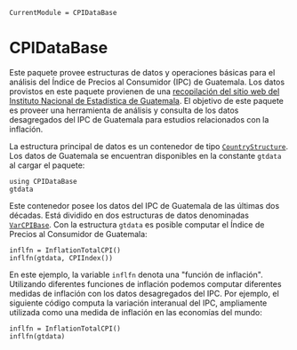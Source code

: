 ```@meta
CurrentModule = CPIDataBase
```

# CPIDataBase

Este paquete provee estructuras de datos y operaciones básicas para el análisis del Índice de Precios al Consumidor (IPC) de Guatemala. Los datos provistos en este paquete provienen de una [recopilación del sitio web del Instituto Nacional de Estadística de Guatemala](https://www.ine.gob.gt/ine/estadisticas/bases-de-datos/indice-de-precios-al-consumidor/). El objetivo de este paquete es proveer una herramienta de análisis y consulta de los datos desagregados del IPC de Guatemala para estudios relacionados con la inflación.

La estructura principal de datos es un contenedor de tipo [`CountryStructure`](@ref). Los datos de Guatemala se encuentran disponibles en la constante `gtdata` al cargar el paquete: 

```@example showcase-package
using CPIDataBase
gtdata
```

Este contenedor posee los datos del IPC de Guatemala de las últimas dos décadas. Está dividido en dos estructuras de datos denominadas [`VarCPIBase`](@ref). Con la estructura `gtdata` es posible computar el Índice de Precios al Consumidor de Guatemala: 

```@example showcase-package
inflfn = InflationTotalCPI()
inflfn(gtdata, CPIIndex())
```

En este ejemplo, la variable `inflfn` denota una "función de inflación". Utilizando diferentes funciones de inflación podemos computar diferentes medidas de inflación con los datos desagregados del IPC. Por ejemplo, el siguiente código computa la variación interanual del IPC, ampliamente utilizada como una medida de inflación en las economías del mundo: 
```@example showcase-package
inflfn = InflationTotalCPI()
inflfn(gtdata)
```

